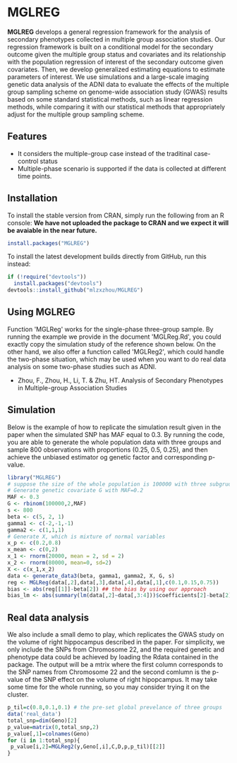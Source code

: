 # MGLREG  
**MGLREG** develops a general regression framework for the analysis of secondary phenotypes collected in multiple group association studies. Our regression framework is built on a conditional model for the secondary outcome given the multiple group status and covariates and its relationship with the population regression of interest of the secondary outcome given covariates. Then, we develop generalized estimating equations to estimate parameters of interest. We use simulations and a large-scale imaging genetic data analysis of the ADNI data to evaluate the effects of the multiple group sampling scheme on genome-wide association study (GWAS) results based on some standard statistical methods, such as linear regression methods, while comparing it with our statistical methods that appropriately adjust for the multiple group sampling scheme.

## Features
* It considers the multiple-group case instead of the traditinal case-control status
* Multiple-phase scenario is supported if the data is collected at different time points.


## Installation
To install the stable version from CRAN, simply run the following from an R console: **We have not uploaded the package to CRAN and we expect it will be avaiable in the near future.**

```r
install.packages("MGLREG")
```

To install the latest development builds directly from GitHub, run this instead:

```r
if (!require("devtools"))
  install.packages("devtools")
devtools::install_github("mlzxzhou/MGLREG")
```

## Using MGLREG
Function 'MGLReg' works for the single-phase three-group sample. By running the example we provide in the document 'MGLReg.Rd', you could exactly copy the simulation study of the reference shown below. On the other hand, we also offer a function called 'MGLReg2', which could handle the two-phase situation, which may be used when you want to do real data analysis on some two-phase studies such as ADNI.  

* Zhou, F., Zhou, H., Li, T. & Zhu, HT. Analysis of Secondary Phenotypes in Multiple-group Association Studies


## Simulation
Below is the example of how to replicate the simulation result given in the paper when the simulated SNP has MAF equal to 0.3. By running the code, you are able to generate the whole population data with three groups and sample 800 observations with proportions (0.25, 0.5, 0.25), and then achieve the unbiased estimator og genetic factor and corresponding p-value.

```r
library("MGLREG")
# suppose the size of the whole population is 100000 with three subgruops and the proportions of the three groups are (10%, 15%, 75%)
# Generate genetic covariate G with MAF=0.2
MAF <- 0.3
G <- rbinom(100000,2,MAF)
s <- 800
beta <- c(5, 2, 1)
gamma1 <- c(-2,-1,-1)
gamma2 <- c(1,1,1)
# Generate X, which is mixture of normal variables
x_p <- c(0.2,0.8)
x_mean <- c(0,2)
x_1 <- rnorm(20000, mean = 2, sd = 2)
x_2 <- rnorm(80000, mean=0, sd=2)
X <- c(x_1,x_2)
data <- generate_data3(beta, gamma1, gamma2, X, G, s)
reg <- MGLReg(data[,2],data[,3],data[,4],data[,1],c(0.1,0.15,0.75))
bias <- abs(reg[[1]]-beta[2]) ## the bias by using our approach
bias_lm <- abs(summary(lm(data[,2]~data[,3:4]))$coefficients[2]-beta[2]) ## the bias by directly running linear model as comparison
```

## Real data analysis
We also include a small demo to play, which replicates the GWAS study on the volume of right hippocampus described in the paper. For simplicity, we only include the SNPs from Chromosome 22, and the required genetic and phenotype data could be achieved by loading the Rdata contained in the package. The output will be a mtrix where the first column corresponds to the SNP names from Chromosome 22 and the second comlumn is the p-value of the SNP effect on the volume of right hipopcampus. It may take some time for the whole running, so you may consider trying it on the cluster. 

```r
p_til=c(0.8,0.1,0.1) # the pre-set global prevelance of three groups
data('real_data')
total_snp=dim(Geno)[2]
p_value=matrix(0,total_snp,2)
p_value[,1]=colnames(Geno)
for (i in 1:total_snp){
 p_value[i,2]=MGLReg2(y,Geno[,i],C,D,p,p_til)[[2]]
}
```
